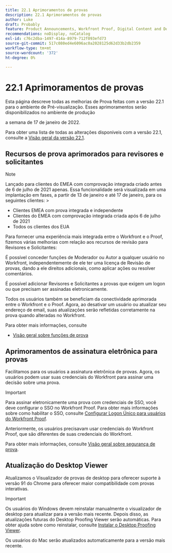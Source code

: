 ```yaml
---
title: 22.1 Aprimoramentos de provas
description: 22.1 Aprimoramentos de provas
author: Luke
draft: Probably
feature: Product Announcements, Workfront Proof, Digital Content and Documents
recommendations: noDisplay, noCatalog
exl-id: c76c2dba-1497-414a-8979-712f093efd73
source-git-commit: 517c080ed4e6096ac0a2028125d62d33b2db2359
workflow-type: tm+mt
source-wordcount: '372'
ht-degree: 0%

---
```


# 22.1 Aprimoramentos de provas

Esta página descreve todas as melhorias de Prova feitas com a versão 22.1 para o ambiente de Pré-visualização. Esses aprimoramentos serão disponibilizados no ambiente de produção

<!--
<MadCap:conditionalText data-mc-conditions="QuicksilverOrClassic.Draft mode">
in January 2022
</MadCap:conditionalText>
-->

a semana de 17 de janeiro de 2022.

Para obter uma lista de todas as alterações disponíveis com a versão 22.1, consulte a [Visão geral da versão 22.1](../../../product-announcements/product-releases/22.1-release-activity/22-1-release-overview.md).

## Recursos de prova aprimorados para revisores e solicitantes

>[!NOTE]
>
>Lançado para clientes do EMEA com comprovação integrada criado antes de 6 de julho de 2021 apenas. Essa funcionalidade será visualizada em uma implantação em fases, a partir de 13 de janeiro e até 17 de janeiro, para os seguintes clientes: >
>* Clientes EMEA com prova integrada e independente
>* Clientes do EMEA com comprovação integrada criada após 6 de julho de 2021
>* Todos os clientes dos EUA
>

Para fornecer uma experiência mais integrada entre o Workfront e o Proof, fizemos várias melhorias com relação aos recursos de revisão para Revisores e Solicitantes:

É possível conceder funções de Moderador ou Autor a qualquer usuário no Workfront, independentemente de ele ter uma licença de Revisão de provas, dando a ele direitos adicionais, como aplicar ações ou resolver comentários.

É possível adicionar Revisores e Solicitantes a provas que exigem um logon ou que precisam ser assinadas eletronicamente.

Todos os usuários também se beneficiam da conectividade aprimorada entre o Workfront e o Proof. Agora, ao desativar um usuário ou atualizar seu endereço de email, suas atualizações serão refletidas corretamente na prova quando alteradas no Workfront.

Para obter mais informações, consulte

* [Visão geral sobre funções de prova](../../../review-and-approve-work/proofing/proofing-overview/proof-roles.md)

## Aprimoramentos de assinatura eletrônica para provas

Facilitamos para os usuários a assinatura eletrônica de provas. Agora, os usuários podem usar suas credenciais do Workfront para assinar uma decisão sobre uma prova.

>[!IMPORTANT]
>
>Para assinar eletronicamente uma prova com credenciais de SSO, você deve configurar o SSO no Workfront Proof. Para obter mais informações sobre como habilitar o SSO, consulte [Configurar Logon Único para usuários do Workfront Proof](../../../workfront-proof/wp-acct-admin/account-settings/configure-sso-for-wp-users.md).

Anteriormente, os usuários precisavam usar credenciais do Workfront Proof, que são diferentes de suas credenciais do Workfront.

Para obter mais informações, consulte [Visão geral sobre segurança de prova](../../../review-and-approve-work/proofing/proofing-overview/proof-security-overview.md).

## Atualização do Desktop Viewer

Atualizamos o Visualizador de provas de desktop para oferecer suporte à versão 91 do Chrome para oferecer maior compatibilidade com provas interativas.

>[!IMPORTANT]
>
>Os usuários do Windows devem reinstalar manualmente o visualizador de desktop para atualizar para a versão mais recente. Depois disso, as atualizações futuras do Desktop Proofing Viewer serão automáticas. Para obter ajuda sobre como reinstalar, consulte [Instalar o Desktop Proofing Viewer](../../../review-and-approve-work/proofing/use-the-desktop-proofing-viewer/installing-desktop-proofing-viewer.md).

Os usuários do Mac serão atualizados automaticamente para a versão mais recente.
